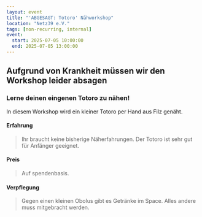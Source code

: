 ```yaml
---
layout: event
title: "'ABGESAGT: Totoro' Nähworkshop"
location: "Netz39 e.V."
tags: [non-recurring, internal]
event:
  start: 2025-07-05 10:00:00
  end: 2025-07-05 13:00:00
---
```


## Aufgrund von Krankheit müssen wir den Workshop leider absagen

### Lerne deinen eingenen Totoro zu nähen!

In diesem Workshop wird ein kleiner Totoro per Hand aus Filz genäht.

#### Erfahrung

> Ihr braucht keine bisherige Näherfahrungen. Der Totoro ist sehr gut für Anfänger geeignet.

#### Preis

> Auf spendenbasis.

#### Verpflegung

> Gegen einen kleinen Obolus gibt es Getränke im Space. Alles andere muss mitgebracht werden.
